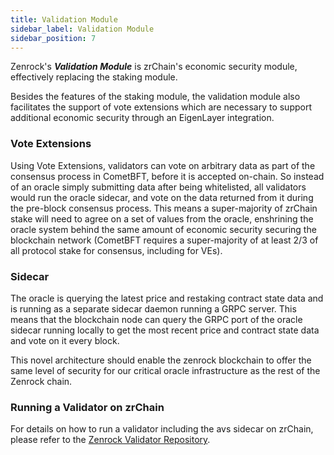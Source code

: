 ```yaml
---
title: Validation Module
sidebar_label: Validation Module
sidebar_position: 7
---
```


Zenrock's **_Validation Module_** is zrChain's economic security module, effectively replacing the staking module.

Besides the features of the staking module, the validation module also facilitates the support of vote extensions which are necessary to support additional economic security through an EigenLayer integration.

### Vote Extensions

Using Vote Extensions, validators can vote on arbitrary data as part of the consensus process in CometBFT, before it is accepted on-chain. So instead of an oracle simply submitting data after being whitelisted, all validators would run the oracle sidecar, and vote on the data returned from it during the pre-block consensus process. This means a super-majority of zrChain stake will need to agree on a set of values from the oracle, enshrining the oracle system behind the same amount of economic security securing the blockchain network (CometBFT requires a super-majority of at least 2/3 of all protocol stake for consensus, including for VEs).

### Sidecar

The oracle is querying the latest price and restaking contract state data and is running as a separate sidecar daemon running a GRPC server. This means that the blockchain node can query the GRPC port of the oracle sidecar running locally to get the most recent price and contract state data and vote on it every block.

This novel architecture should enable the zenrock blockchain to offer the same level of security for our critical oracle infrastructure as the rest of the Zenrock chain.

### Running a Validator on zrChain

For details on how to run a validator including the avs sidecar on zrChain, please refer to the [Zenrock Validator Repository](https://github.com/zenrocklabs/zenrock-validators). 